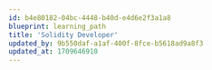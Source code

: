 ```yaml
---
id: b4e80182-04bc-4448-b40d-e4d6e2f3a1a8
blueprint: learning_path
title: 'Solidity Developer'
updated_by: 9b550daf-a1af-400f-8fce-b5618ad9a8f3
updated_at: 1709646910
---
```

